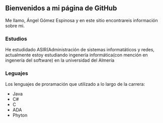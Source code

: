 ## Bienvenidos a mi página de GitHub
Me llamo, Ángel Gómez Espinosa y en este sitio encontrareis información sobre mi.

### Estudios

He estudidado ASIR(Administración de sistemas informatáticos y redes, actualmente estoy estudiando ingenería informática(con mención en ingenería del software) en la universidad del Almería 

### Leguajes

Los lenguajes de proramación que utilizado a lo largo de la carrera:

- Java
- C#
- C
- ADA
- Phyton
